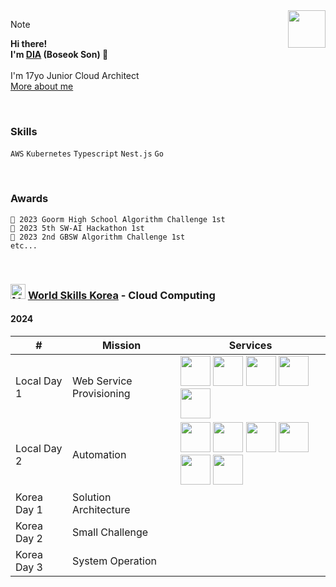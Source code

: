 <!--
dia-7691/dia-7691** is a ✨ _special_ ✨ repository because its `README.md` (this file) appears on your GitHub profile.

- 🔭 I’m currently working on ...
- 🌱 I’m currently learning ...
- 👯 I’m looking to collaborate on ...
- 🤔 I’m looking for help with ...
- 💬 Ask me about ...
- 📫 How to reach me: ...
- 😄 Pronouns: ...
- ⚡ Fun fact: ...
-->


<!-- ![Picture1](https://user-images.githubusercontent.com/51194584/180676817-208cd9c2-926a-4ca4-b135-16a5bbf6c205.png) -->
<!-- ![profilebg](https://user-images.githubusercontent.com/51194584/202172220-b56ae501-c5ef-4ac6-a24e-6a75eaecd58a.png) -->
<!-- ![backbg](https://user-images.githubusercontent.com/51194584/194555371-c490c109-8177-4144-ac41-65b421a02346.png) -->
<!-- ![j](https://user-images.githubusercontent.com/51194584/213682600-9962fd2e-dbbd-4fec-bdb7-28004bef54b5.png) -->
<!-- ![header](https://user-images.githubusercontent.com/51194584/221538126-552132e2-3d5a-4992-b6d4-5b3e4d16c6b8.png) -->
<!-- ![My Discord](https://discord-readme-badge.vercel.app/api?id=884954874943520788) -->
<!-- [![Solved.ac 프로필](http://mazassumnida.wtf/api/v2/generate_badge?boj=pltnm)](https://solved.ac/pltnm) -->
<!-- ![dev_db](https://github.com/dya-only/dya-only/assets/51194584/09006e6b-7354-4fda-a28f-a2d383ba1660) -->



<!-- [![GitHub WidgetBox](https://github-widgetbox.vercel.app/api/profile?username=dya-only&data=followers,repositories,stars,commits)](https://github.com/Jurredr/github-widgetbox) -->

<img src="https://github.com/dya-only/dya-only/assets/51194584/699dee2f-d992-4fb2-81f3-a03657946985" width="60px" align="right">

> [!Note]
**Hi there!\
I'm [DIA](https://github.com/dya-only) (Boseok Son) 👋**
\
\
I'm 17yo Junior Cloud Architect \
[More about me](https://notion.dya.codes)

<br>

### Skills
```AWS``` ```Kubernetes``` ```Typescript``` ```Nest.js``` ```Go```

<br>

### Awards
```🥇 2023 Goorm High School Algorithm Challenge 1st``` \
```🥇 2023 5th SW-AI Hackathon 1st``` \
```🥇 2023 2nd GBSW Algorithm Challenge 1st```\
```etc...```

<br>

### <img src="images/aws.svg" alt="[AWS]" height="24" /> [World Skills Korea](https://meister.hrdkorea.or.kr/sub/3/2/1/20160512110924569100_view.do) - Cloud Computing

#### 2024
| # | Mission | Services |
| ------------- | ------------- | ------------- |
| Local Day 1 | Web Service Provisioning | <img src="images/eks.svg" height="48" /> <img src="images/fargate.svg" height="48" /> <img src="images/documentdb.svg" height="48" /> <img src="images/elasticache.svg" height="48" /> <img src="images/secretsmanager.svg" height="48" /> |
| Local Day 2 | Automation | <img src="images/fargate.svg" height="48" /> <img src="images/s3.svg" height="48" /> <img src="images/codecommit.svg" height="48" /> <img src="images/codebuild.svg" height="48" /> <img src="images/codedeploy.svg" height="48" /> <img src="images/codepipeline.svg" height="48" /> |
| Korea Day 1 | Solution Architecture | |
| Korea Day 2 | Small Challenge | |
| Korea Day 3 | System Operation | |
